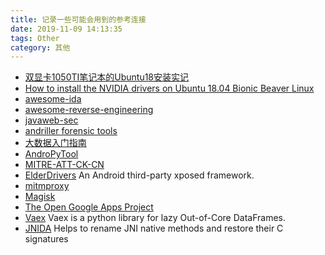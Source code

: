 ```yaml
---
title: 记录一些可能会用到的参考连接
date: 2019-11-09 14:13:35
tags: Other
category: 其他
---
```


* [双显卡1050TI笔记本的Ubuntu18安装实记](https://voidchen.cn/1050TI%E7%AC%94%E8%AE%B0%E6%9C%AC%E7%9A%84Ubuntu18%E5%AE%89%E8%A3%85%E5%AE%9E%E8%AE%B0/)
* [How to install the NVIDIA drivers on Ubuntu 18.04 Bionic Beaver Linux ](https://linuxconfig.org/how-to-install-the-nvidia-drivers-on-ubuntu-18-04-bionic-beaver-linux)
* [awesome-ida](https://github.com/xrkk/awesome-ida)
* [awesome-reverse-engineering](https://github.com/alphaSeclab/awesome-reverse-engineering)
* [javaweb-sec](https://github.com/anbai-inc/javaweb-sec)
* [andriller forensic tools](https://github.com/den4uk/andriller)
* [大数据入门指南](https://github.com/heibaiying/BigData-Notes)
* [AndroPyTool](https://github.com/alexMyG/AndroPyTool)
* [MITRE-ATT-CK-CN](https://github.com/klionsec/MITRE-ATT-CK-CN)
* [ElderDrivers](https://github.com/ElderDrivers) An Android third-party xposed framework.
* [mitmproxy](https://github.com/mitmproxy)
* [Magisk](https://github.com/topjohnwu)
* [The Open Google Apps Project](https://github.com/opengapps)
* [Vaex](https://github.com/vaexio/vaex) Vaex is a python library for lazy Out-of-Core DataFrames.
* [JNIDA](https://github.com/applicazza/JNIDA) Helps to rename JNI native methods and restore their C signatures